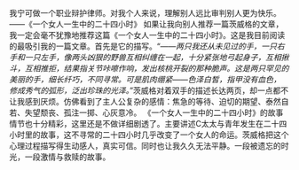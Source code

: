 我宁可做一个职业辩护律师。对我个人来说，理解别人远比审判别人更为快乐。
——《一个女人一生中的二十四小时》
如果让我向别人推荐一篇茨威格的文章，我一定会毫不犹豫地推荐这篇《一个女人一生中的二十四小时》。这是我目前阅读的最吸引我的一篇文章。首先是它的描写。“_——两只我还从未见过的手，一只右手和一只左手，像两头凶狠的野兽互相纠缠在一起，十分紧张地弓起身子，互相揪斗，互相推拒，结果指关节咔嚓作响，发出核桃开裂的那种脆声。这是两只罕见的美丽的手，细长纤巧，不同寻常。可是肌肉绷紧——色泽白皙，指甲没有血色，修成秀气的弧形，泛出珍珠的光泽。_”茨威格对着双手的描述长达两页，却一点都不让我感到厌烦。仿佛看到了主人公复杂的感情：焦急的等待、迫切的期望、泰然自若、失望颓丧、孤注一掷、心灰意冷。
《一个女人一生中的二十四小时》的故事情节也十分精彩，这里还是不做详细剧透了。主要讲述C太太与青年发生在二十四小时里的故事，这不寻常的二十四小时几乎改变了一个女人的命运。茨威格把这个心理过程描写得生动感人，真实可信。同时也让我久久无法平静。一段被遗忘的时光，一段激情与救赎的故事。